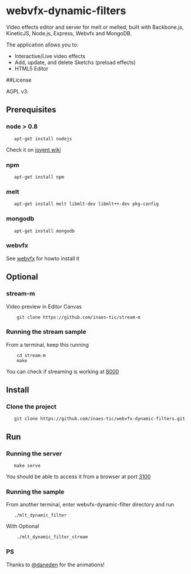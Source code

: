 webvfx-dynamic-filters
======================

Video effects editor and server for melt or melted, built with Backbone.js,
KineticJS, Node.js, Express, Webvfx and MongoDB.

The application allows you to:

* Interactive/Live video effects
* Add, update, and delete Sketchs (preload effects)
* HTML5 Editor

##License

AGPL v3.

## Prerequisites

### node > 0.8

```shell
   apt-get install nodejs
```

Check it on [joyent wiki](https://github.com/joyent/node/wiki/Installing-Node.js-via-package-manager)

### npm

```shell
   apt-get install npm
```

### melt
```shell
   apt-get install melt libmlt-dev libmlt++-dev pkg-config
```

### mongodb

```shell
   apt-get install mongodb
```

### webvfx
See [webvfx](https://github.com/rectalogic/webvfx) for howto install it


## Optional

### stream-m

Video preview in Editor Canvas

```shell
    git clone https://github.com/inaes-tic/stream-m
```

### Running the stream sample

From a terminal, keep this running
```shell
    cd stream-m
    make
```

You can check if streaming is working at [8000](http://localhost:8000/consume/mbc?password=malbec)

## Install

### Clone the project
```shell
   git clone https://github.com/inaes-tic/webvfx-dynamic-filters.git
```

## Run

### Running the server
```shell
   make serve
```

You should be able to access it from a browser at port [3100](http://localhost:3100)

### Running the sample

From another terminal, enter webvfx-dynamic-filter directory and run
```shell
   ./mlt_dynamic_filter
```

With Optional
```shell
    ./mlt_dynamic_filter_stream
```

### PS

Thanks to [@daneden](http://daneden.me/animate/) for the animations!
